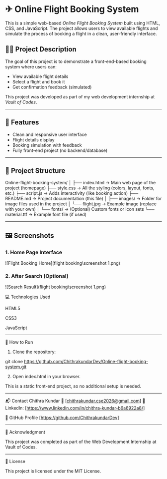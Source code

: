 
# ✈ Online Flight Booking System

This is a simple web-based *Online Flight Booking System* built using HTML, CSS, and JavaScript. The project allows users to view available flights and simulate the process of booking a flight in a clean, user-friendly interface.

## 🧑‍💻 Project Description

The goal of this project is to demonstrate a front-end-based booking system where users can:

- View available flight details
- Select a flight and book it
- Get confirmation feedback (simulated)

This project was developed as part of my web development internship at *Vault of Codes*.

---

## 🚀 Features

- Clean and responsive user interface
- Flight details display
- Booking simulation with feedback
- Fully front-end project (no backend/database)

---

## 📁 Project Structure

Online-flight-booking-system/
│
├── index.html          → Main web page of the project (homepage)
├── style.css           → All the styling (colors, layout, fonts, etc.)
├── script.js           → Adds interactivity (like booking action)
├── README.md           → Project documentation (this file)
│
├── images/             → Folder for image files used in the project
│   └── flight.jpg      → Example image (replace with your own)
│
└── fonts/              → (Optional) Custom fonts or icon sets
    └── material.ttf    → Example font file (if used)

---

## 🖼 Screenshots

### 1. Home Page Interface

![Flight Booking Home](flight booking\screenshot 1.png)

### 2. After Search (Optional)

![Search Result](flight booking\screenshot 1.png)

💻 Technologies Used

HTML5

CSS3

JavaScript


---

🏁 How to Run

1. Clone the repository:

git clone https://github.com/ChithrakundarDev/Online-flight-booking-system.git

2. Open index.html in your browser.

This is a static front-end project, so no additional setup is needed.


---

📬 Contact
Chithra Kundar
📧 [chithrakundar.cse2026@gmail.com]
💼 LinkedIn: [https://www.linkedin.com/in/chithra-kundar-b6a6922a8/]

🔗 GitHub Profile
[https://github.com/ChithrakundarDev]

---

🏅 Acknowledgment

This project was completed as part of the Web Development Internship at Vault of Codes.


---

📄 License

This project is licensed under the MIT License.